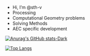 - Hi, I’m @sth-v
- Processing
- Computational Geometry problems
- Solving Methods
- AEC specific development

[![Anurag's GitHub stats-Dark](https://github-readme-stats.vercel.app/api?username=sth-v&show_icons=true&theme=transparent)](https://github.com/anuraghazra/github-readme-stats#gh-dark-mode-only)

[![Top Langs](https://github-readme-stats.vercel.app/api/top-langs/?username=sth-v&hide=jupyter%20notebook,html,c&show_icons=true&theme=transparent)](https://github.com/anuraghazra/github-readme-stats)


<!---
sth-v/sth-v is a ✨ special ✨ repository because its `README.md` (this file) appears on your GitHub profile.
You can click the Preview link to take a look at your changes.
--->
